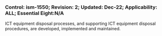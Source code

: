 ### Control: ism-1550; Revision: 2; Updated: Dec-22; Applicability: ALL; Essential Eight:N/A
<p>ICT equipment disposal processes, and supporting ICT equipment disposal procedures, are developed, implemented and maintained.</p>